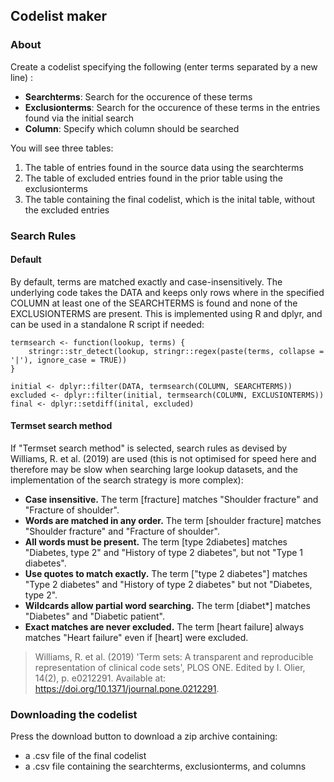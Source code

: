 ## Codelist maker

### About

Create a codelist specifying the following (enter terms separated by a new line) :

-   **Searchterms**: Search for the occurence of these terms
-   **Exclusionterms**: Search for the occurence of these terms in the entries found via the initial search
-   **Column**: Specify which column should be searched

You will see three tables:

1.  The table of entries found in the source data using the searchterms
2.  The table of excluded entries found in the prior table using the exclusionterms
3.  The table containing the final codelist, which is the inital table, without the excluded entries

### Search Rules

#### Default

By default, terms are matched exactly and case-insensitively. The underlying code takes the DATA and keeps only rows where in the specified COLUMN at least one of the SEARCHTERMS is found and none of the EXCLUSIONTERMS are present. This is implemented using R and dplyr, and can be used in a standalone R script if needed:

    termsearch <- function(lookup, terms) {
        stringr::str_detect(lookup, stringr::regex(paste(terms, collapse = '|'), ignore_case = TRUE))
    }

    initial <- dplyr::filter(DATA, termsearch(COLUMN, SEARCHTERMS))
    excluded <- dplyr::filter(initial, termsearch(COLUMN, EXCLUSIONTERMS))
    final <- dplyr::setdiff(inital, excluded)

#### Termset search method

If "Termset search method" is selected, search rules as devised by Williams, R. et al. (2019) are used (this is not optimised for speed here and therefore may be slow when searching large lookup datasets, and the implementation of the search strategy is more complex):

-   **Case insensitive.** The term [fracture] matches "Shoulder fracture" and "Fracture of shoulder".
-   **Words are matched in any order.** The term [shoulder fracture] matches "Shoulder fracture" and "Fracture of shoulder".
-   **All words must be present.** The term [type 2diabetes] matches "Diabetes, type 2" and "History of type 2 diabetes", but not "Type 1 diabetes".
-   **Use quotes to match exactly.** The term ["type 2 diabetes"] matches "Type 2 diabetes" and "History of type 2 diabetes" but not "Diabetes, type 2".
-   **Wildcards allow partial word searching.** The term [diabet\*] matches "Diabetes" and "Diabetic patient".
-   **Exact matches are never excluded.** The term [heart failure] always matches "Heart failure" even if [heart] were excluded.

> Williams, R. et al. (2019) 'Term sets: A transparent and reproducible representation of clinical code sets', PLOS ONE. Edited by I. Olier, 14(2), p. e0212291. Available at: <https://doi.org/10.1371/journal.pone.0212291>.

### Downloading the codelist

Press the download button to download a zip archive containing:

-   a .csv file of the final codelist
-   a .csv file containing the searchterms, exclusionterms, and columns
